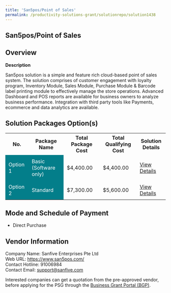 ```yaml
---
title: 'San5pos/Point of Sales'
permalink: /productivity-solutions-grant/solutionrepo/solution1438
---
```


## San5pos/Point of Sales

## Overview

**Description**

San5pos solution is a simple and feature rich cloud-based point of sales system. The solution comprises of customer engagement with loyalty program, Inventory Module, Sales Module, Purchase Module & Barcode label printing module to effectively manage the store operations. Advanced Dashboard and POS reports are available for business owners to analyze business performance. Integration with third party tools like Payments, ecommerce and data analytics are available.

## Solution Packages Option(s)

<table>
<tr>
<th><b>No.</b></th>
<th><b>Package Name</b></th>
<th><b>Total Package Cost</b></th>
<th><b>Total Qualifying Cost</b></th>
<th><b>Solution Details</b></th>
</tr>
<tr>
<td style='padding: 10px; background-color: #037E8A; color: #FFFFFF;'>Option 1</td>
<td style='padding: 10px; background-color: #037E8A; color: #FFFFFF;'>Basic (Software only)</td>
<td style='padding: 10px;'>$4,400.00</td>
<td style='padding: 10px;'>$4,400.00</td>
<td style='padding: 10px;'><a href='/images/psg/Sanfive_San5pos_28122023_Desensitised_Annex3_Part1.pdf' target='_blank'>View Details</a></td>
</tr>
<tr>
<td style='padding: 10px; background-color: #037E8A; color: #FFFFFF;'>Option 2</td>
<td style='padding: 10px; background-color: #037E8A; color: #FFFFFF;'>Standard</td>
<td style='padding: 10px;'>$7,300.00</td>
<td style='padding: 10px;'>$5,600.00</td>
<td style='padding: 10px;'><a href='/images/psg/Sanfive_San5pos_28122023_Desensitised_Annex3_Part2.pdf' target='_blank'>View Details</a></td>
</tr>
</table>

## Mode and Schedule of Payment

 - Direct Purchase

## Vendor Information

 Company Name: Sanfive Enterprises Pte Ltd<br>Web URL: https://www.san5pos.com/ <br>Contact Hotline: 91006984 <br>Contact Email: support@sanfive.com <br>

Interested companies can get a quotation from the pre-approved vendor, before applying for the PSG through the <a href='https://www.businessgrants.gov.sg/' target='_blank' rel='noopener'>Business Grant Portal (BGP)</a>.

<script src="/jquery/resize-tables.js"></script>

